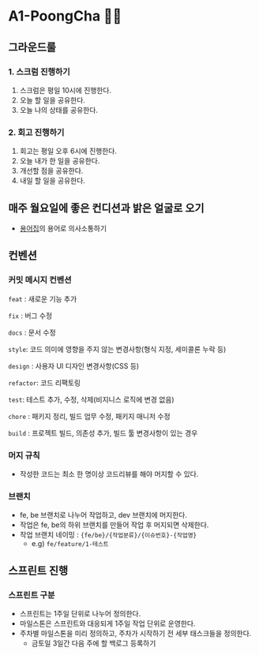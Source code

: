 # A1-PoongCha 🚗💨

## 그라운드룰

### 1. 스크럼 진행하기

1. 스크럼은 평일 10시에 진행한다.
2. 오늘 할 일을 공유한다.
3. 오늘 나의 상태를 공유한다.

### 2. 회고 진행하기

1. 회고는 평일 오후 6시에 진행한다.
2. 오늘 내가 한 일을 공유한다.
3. 개선할 점을 공유한다.
4. 내일 할 일을 공유한다.

## 매주 월요일에 좋은 컨디션과 밝은 얼굴로 오기

- [용어집](https://github.com/softeerbootcamp-2nd/A1-PoongCha/wiki/%EC%9A%A9%EC%96%B4-%EC%82%AC%EC%A0%84)의 용어로 의사소통하기

## 컨벤션

### 커밋 메시지 컨벤션

`feat` : 새로운 기능 추가

`fix` : 버그 수정

`docs` : 문서 수정

`style`: 코드 의미에 영향을 주지 않는 변경사항(형식 지정, 세미콜론 누락 등)

`design` : 사용자 UI 디자인 변경사항(CSS 등)

`refactor`: 코드 리팩토링

`test`: 테스트 추가, 수정, 삭제(비지니스 로직에 변경 없음)

`chore` : 패키지 정리, 빌드 업무 수정, 패키지 매니저 수정

`build` : 프로젝트 빌드, 의존성 추가, 빌드 툴 변경사항이 있는 경우

### 머지 규칙

- 작성한 코드는 최소 한 명이상 코드리뷰를 해야 머지할 수 있다.

### 브랜치

- fe, be 브랜치로 나누어 작업하고, dev 브랜치에 머지한다.
- 작업은 fe, be의 하위 브랜치를 만들어 작업 후 머지되면 삭제한다.
- 작업 브랜치 네이밍 : `{fe/be}/{작업분류}/{이슈번호}-{작업명}`
  - e.g) `fe/feature/1-테스트`

## 스프린트 진행

### 스프린트 구분

- 스프린트는 1주일 단위로 나누어 정의한다.
- 마일스톤은 스프린트와 대응되게 1주일 작업 단위로 운영한다.
- 주차별 마일스톤을 미리 정의하고, 주차가 시작하기 전 세부 태스크들을 정의한다.
  - 금토일 3일간 다음 주에 할 백로그 등록하기
